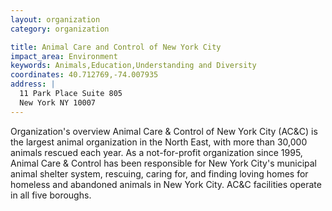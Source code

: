 ```yaml
---
layout: organization
category: organization

title: Animal Care and Control of New York City
impact_area: Environment
keywords: Animals,Education,Understanding and Diversity
coordinates: 40.712769,-74.007935
address: |
  11 Park Place Suite 805
  New York NY 10007
---
```

Organization's overview
Animal Care & Control of New York City (AC&C) is the largest animal organization in the North East, with more than 30,000 animals rescued each year. As a not-for-profit organization since 1995, Animal Care & Control has been responsible for New York City's municipal animal shelter system, rescuing, caring for, and finding loving homes for homeless and abandoned animals in New York City. AC&C facilities operate in all five boroughs.  
 